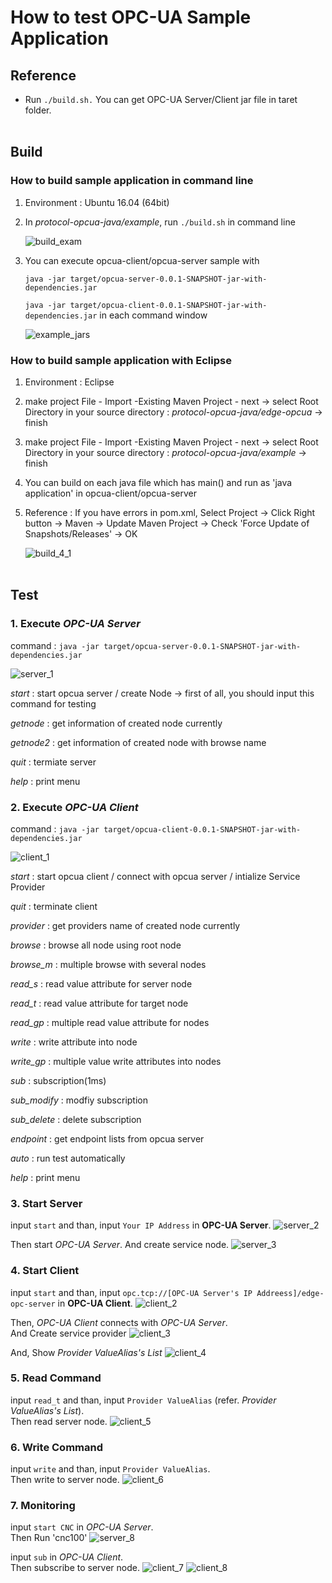 # How to test OPC-UA Sample Application

## Reference

- Run `./build.sh.`
  You can get OPC-UA Server/Client jar file in taret folder.
<br></br>
## Build
### How to build sample application in command line

1. Environment : Ubuntu 16.04 (64bit)

2. In *protocol-opcua-java/example*, run `./build.sh` in command line

   ![build_exam](../documents/readme_images/build_exam.png)

3. You can execute opcua-client/opcua-server sample with
   
   `java -jar target/opcua-server-0.0.1-SNAPSHOT-jar-with-dependencies.jar`
   
   `java -jar target/opcua-client-0.0.1-SNAPSHOT-jar-with-dependencies.jar` in each command window

   ![example_jars](../documents/readme_images/example_jars.png)

### How to build sample application with Eclipse

1. Environment : Eclipse

2. make project
   File - Import -Existing Maven Project - next
     -> select Root Directory in your source directory : *protocol-opcua-java/edge-opcua*
     -> finish

3. make project
   File - Import -Existing Maven Project - next
     -> select Root Directory in your source directory : *protocol-opcua-java/example*
     -> finish

4. You can build on each java file which has main() and run as 'java application' in opcua-client/opcua-server

5. Reference : If you have errors in pom.xml, Select Project -> Click Right button 
                  -> Maven -> Update Maven Project -> Check 'Force Update of Snapshots/Releases' -> OK

   ![build_4_1](../documents/readme_images/build_4_1.png)
<br></br>
## Test

### 1. Execute *OPC-UA Server* <br>
   command : `java -jar target/opcua-server-0.0.1-SNAPSHOT-jar-with-dependencies.jar`
   
   ![server_1](../documents/readme_images/server_1.png)

   *start* : start opcua server / create Node  -> first of all, you should input this command for testing

   *getnode* : get information of created node currently

   *getnode2* : get information of created node with browse name

   *quit* : termiate server

   *help* : print menu
<br>
### 2. Execute *OPC-UA Client* <br>
   command : `java -jar target/opcua-client-0.0.1-SNAPSHOT-jar-with-dependencies.jar`

   ![client_1](../documents/readme_images/client_1.png)

   *start* : start opcua client / connect with opcua server / intialize Service Provider

   *quit* : terminate client

   *provider* : get  providers name of created node currently

   *browse* : browse all node using root node

   *browse_m* : multiple browse with several nodes

   *read_s* : read value attribute for server node

   *read_t* : read value attribute for target node

   *read_gp* : multiple read value attribute for nodes

   *write* : write attribute into node

   *write_gp* : multiple value write attributes into nodes

   *sub* : subscription(1ms)

   *sub_modify* : modfiy subscription

   *sub_delete* : delete subscription

   *endpoint* : get endpoint lists from opcua server

   *auto* : run test automatically

   *help* : print menu
<br>
### 3. Start Server <br>
   input `start` and than, input `Your IP Address` in **OPC-UA Server**.
   ![server_2](../documents/readme_images/server_2.PNG)
   
   Then start *OPC-UA Server*. And create service node.
   ![server_3](../documents/readme_images/server_3.PNG)
<br>
### 4. Start Client <br>
   input `start` and than, input `opc.tcp://[OPC-UA Server's IP Addreess]/edge-opc-server` in **OPC-UA Client**.
   ![client_2](../documents/readme_images/client_2.PNG)
   
   Then, *OPC-UA Client* connects with *OPC-UA Server*. <br>
   And Create service provider
   ![client_3](../documents/readme_images/client_3.PNG)
   
   And, Show *Provider ValueAlias's List*
   ![client_4](../documents/readme_images/client_4.PNG)
<br>
### 5. Read Command<br>
   input `read_t` and than, input `Provider ValueAlias` (refer. *Provider ValueAlias's List*).<br>
   Then read server node. 
   ![client_5](../documents/readme_images/client_5.PNG)
<br>     
### 6. Write Command<br>
   input `write` and than, input `Provider ValueAlias`.<br>
   Then write to server node. 
   ![client_6](../documents/readme_images/client_6.PNG)
<br>     
### 7. Monitoring <br>
   input `start CNC` in *OPC-UA Server*.<br>
   Then Run 'cnc100'
   ![server_8](../documents/readme_images/server_8.PNG)
   
   input `sub` in *OPC-UA Client*.<br>
   Then subscribe to server node.
   ![client_7](../documents/readme_images/client_7.PNG)
   ![client_8](../documents/readme_images/client_8.PNG)



